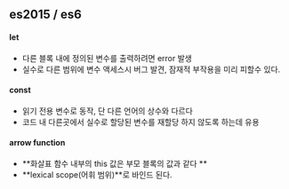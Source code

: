 ## es2015 / es6

#### let
* 다른 블록 내에 정의된 변수를 출력하려면 error 발생
* 실수로 다른 범위에 변수 액세스시 버그 발견, 잠재적 부작용을 미리 피할수 있다.

#### const
* 읽기 전용 변수로 동작, 단 다른 언어의 상수와 다르다
* 코드 내 다른곳에서 실수로 할당된 변수를 재할당 하지 않도록 하는데 유용

#### arrow function
* **화살표 함수 내부의 this 값은 부모 블록의 값과 같다 **
* **lexical scope(어휘 범위)**로 바인드 된다.